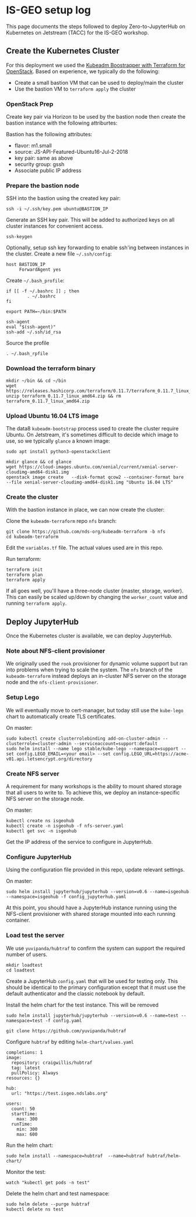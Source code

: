 # IS-GEO setup log

This page documents the steps followed to deploy Zero-to-JupyterHub on
Kubernetes on Jetstream (TACC) for the IS-GEO workshop.


## Create the Kubernetes Cluster

For this deployment we used the [Kubeadm Boostrapper with Terraform for OpenStack](https://github.com/nds-org/kubeadm-terraform).
Based on experience, we typically do the following:
* Create a small bastion VM that can be used to deploy/main the cluster 
* Use the bastion VM to `terraform apply` the cluster 

### OpenStack Prep

Create key pair via Horizon to be used by the bastion node then create the bastion
instance with the following attriburtes:

Bastion has the following attributes:
* flavor: m1.small
* source: JS-API-Featured-Ubuntu16-Jul-2-2018
* key pair: same as above
* security group: gssh
* Associate public IP address

### Prepare the bastion node

SSH into the bastion using the created key pair:

```
ssh -i ~/.ssh/key.pem ubuntu@BASTION_IP
```

Generate an SSH key pair.  This will be added to authorized keys on all
cluster instances for convenient access.

```
ssh-keygen
```


Optionally, setup ssh key forwarding to enable ssh'ing between instances in 
the cluster.  Create a new file `~/.ssh/config`:
```
host BASTION_IP
     ForwardAgent yes
```

Create `~/.bash_profile`:
```
if [[ -f ~/.bashrc ]] ; then
        . ~/.bashrc
fi

export PATH=~/bin:$PATH

ssh-agent
eval "$(ssh-agent)"
ssh-add ~/.ssh/id_rsa
```

Source the profile
```
. ~/.bash_rpfile
```

### Download the terraform binary

```
mkdir ~/bin && cd ~/bin
wget https://releases.hashicorp.com/terraform/0.11.7/terraform_0.11.7_linux_amd64.zip
unzip terraform_0.11.7_linux_amd64.zip && rm terraform_0.11.7_linux_amd64.zip
```

### Upload Ubuntu 16.04 LTS image

The data8 `kubeadm-bootstrap` process used to create the cluster require Ubuntu.
On Jetstream, it's sometimes difficult to decide which image to use, so we typically
`glance` a known image:

```
sudo apt install python3-openstackclient

mkdir glance && cd glance
wget https://cloud-images.ubuntu.com/xenial/current/xenial-server-cloudimg-amd64-disk1.img
openstack image create   --disk-format qcow2 --container-format bare  --file xenial-server-cloudimg-amd64-disk1.img "Ubuntu 16.04 LTS"
```

### Create the cluster

With the bastion instance in place, we can now create the cluster:

Clone the `kubeadm-terraform` repo `nfs` branch:
```
git clone https://github.com/nds-org/kubeadm-terraform -b nfs
cd kubeadm-terraform
```

Edit the `variables.tf` file. The actual values used are in this repo.

Run terraform:
```
terraform init
terraform plan
terraform apply
```

If all goes well, you'll have a three-node cluster (master, storage, worker). This can easily be scaled up/down
by changing the `worker_count` value and running `terraform apply`.


## Deploy JupyterHub

Once the Kubernetes cluster is available, we can deploy JupyterHub.

### Note about NFS-client provisioner

We originally used the `rook` provisioner for dynamic volume support but ran into problems
when trying to scale the system. The `nfs` branch of the `kubeadm-terraform` instead
deploys an in-cluster NFS server on the storage node and the  `nfs-client-provisioner`.

### Setup Lego
We will eventually move to cert-manager, but today still use the `kube-lego` chart to 
automatically create TLS certificates.

On master:
```
sudo kubectl create clusterrolebinding add-on-cluster-admin --clusterrole=cluster-admin --serviceaccount=support:default
sudo helm install --name lego stable/kube-lego --namespace=support --set config.LEGO_EMAIL=<your email> --set config.LEGO_URL=https://acme-v01.api.letsencrypt.org/directory
```

### Create NFS server
A requirement for many workshops is the ability to mount shared storage that all users to 
write to. To achieve this, we deploy an instance-specific NFS server on the storage node.

On master:
```
kubectl create ns isgeohub
kubectl create -n isgeohub -f nfs-server.yaml
kubectl get svc -n isgeohub
```

Get the IP address of the service to configure in JupyterHub.

### Configure JupyterHub

Using the configuration file provided in this repo, update relevant settings.

On master:
```
sudo helm install jupyterhub/jupyterhub --version=v0.6 --name=isgeohub --namespace=isgeohub -f config_jupyterhub.yaml
```

At this point, you should have a JupyterHub instance running using the NFS-client provisioner 
with shared storage mounted into each running container.


### Load test the server

We use  `yuvipanda/hubtraf` to confirm the system can support the required number of users.

```
mkdir loadtest
cd loadtest
```

Create a JupyterHub `config.yaml` that will be used for testing only. This should be identical to the primary configuration except that it must use the default authenticator and the classic notebook by default.

Install the helm chart for the test instance. This will be removed
```
sudo helm install jupyterhub/jupyterhub --version=v0.6 --name=test --namespace=test -f config.yaml
```


```
git clone https://github.com/yuvipanda/hubtraf
```

Configure `hubtraf` by editing `helm-chart/values.yaml`
```
completions: 1
image:
  repository: craigwillis/hubtraf
  tag: latest
  pullPolicy: Always
resources: {}

hub:
  url: "https://test.isgeo.ndslabs.org"

users:
  count: 50
  startTime:
    max: 300
  runTime:
    min: 300
    max: 600
```
 
Run the helm chart:
```
sudo helm install --namespace=hubtraf  --name=hubtraf hubtraf/helm-chart/
```
     
Monitor the test:
```
watch "kubectl get pods -n test"
```

Delete the helm chart and test namespace:
```
sudo helm delete --purge hubtraf
kubectl delete ns test
```


